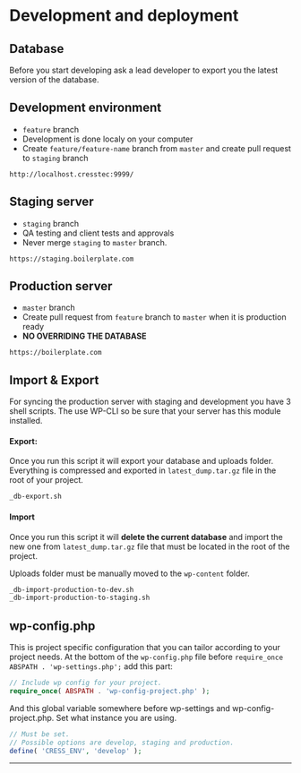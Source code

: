# Development and deployment

## Database
Before you start developing ask a lead developer to export you the latest version of the database.

## Development environment
  * `feature` branch
  * Development is done localy on your computer
  * Create `feature/feature-name` branch from `master` and create pull request to `staging` branch
  ```
  http://localhost.cresstec:9999/
  ```

## Staging server
  * `staging` branch
  * QA testing and client tests and approvals
  * Never merge `staging` to `master` branch.
  ```
  https://staging.boilerplate.com
  ```

## Production server
  * `master` branch
  * Create pull request from `feature` branch to `master` when it is production ready
  * **NO OVERRIDING THE DATABASE**
  ```
  https://boilerplate.com
  ```

## Import & Export
For syncing the production server with staging and development you have 3 shell scripts.
The use WP-CLI so be sure that your server has this module installed.

#### Export:
Once you run this script it will export your database and uploads folder. Everything is compressed and exported in `latest_dump.tar.gz` file in the root of your project.

```sh
_db-export.sh
```

#### Import
Once you run this script it will  **delete the current database** and import the new one from `latest_dump.tar.gz` file that must be located in the root of the project.

Uploads folder must be manually moved to the `wp-content` folder.

```sh
_db-import-production-to-dev.sh
_db-import-production-to-staging.sh
```

## wp-config.php
This is project specific configuration that you can tailor according to your project needs.
At the bottom of the `wp-config.php` file before `require_once ABSPATH . 'wp-settings.php';` add this part:

```php
// Include wp config for your project.
require_once( ABSPATH . 'wp-config-project.php' );
```

And this global variable somewhere before wp-settings and wp-config-project.php. Set what instance you are using.
```php
// Must be set.
// Possible options are develop, staging and production.
define( 'CRESS_ENV', 'develop' );
```

------------------------------------
